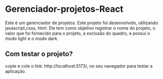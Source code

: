 # Gerenciador-projetos-React
Este é um gerenciador de projetos.
Este projeto foi desenvolvido, utilizando javascript,csss, html.
Ele tem como objetivo registrar o nome do projeto, o valor que foi fornecido para o projeto,
a exclusão do quadro, e possuí o modo light e o modo dark.

## Com testar o projeto?
copie e cole o link: http://localhost:5173/, no seu navegador para testar a aplicação.

